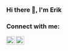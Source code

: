 ### Hi there 👋, I'm Erik

### Connect with me:

[<img align="left" alt="mede-erik | LinkedIn" width="22px" src="https://cdn.jsdelivr.net/npm/simple-icons@v3/icons/linkedin.svg" />][linkedin]
[<img align="left" alt="mede-erik | Instagram" width="22px" src="https://cdn.jsdelivr.net/npm/simple-icons@v3/icons/instagram.svg" />][instagram]

[instagram]: https://instagram.com/
[linkedin]: https://www.linkedin.com/in/medeossi-erik/
